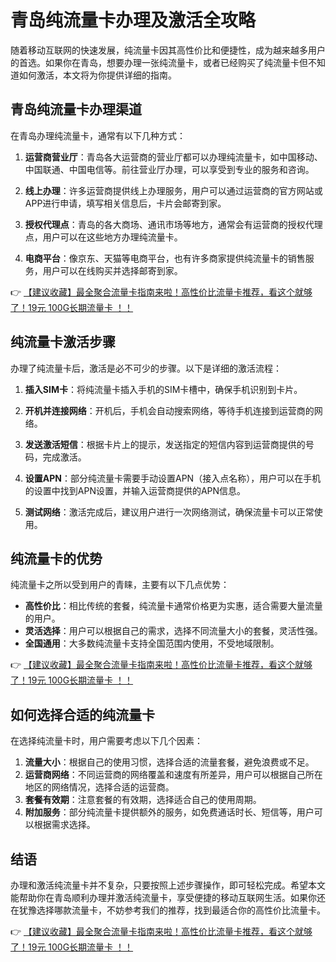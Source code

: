# 青岛纯流量卡办理及激活全攻略

随着移动互联网的快速发展，纯流量卡因其高性价比和便捷性，成为越来越多用户的首选。如果你在青岛，想要办理一张纯流量卡，或者已经购买了纯流量卡但不知道如何激活，本文将为你提供详细的指南。

## 青岛纯流量卡办理渠道

在青岛办理纯流量卡，通常有以下几种方式：

1. **运营商营业厅**：青岛各大运营商的营业厅都可以办理纯流量卡，如中国移动、中国联通、中国电信等。前往营业厅办理，可以享受到专业的服务和咨询。

2. **线上办理**：许多运营商提供线上办理服务，用户可以通过运营商的官方网站或APP进行申请，填写相关信息后，卡片会邮寄到家。

3. **授权代理点**：青岛的各大商场、通讯市场等地方，通常会有运营商的授权代理点，用户可以在这些地方办理纯流量卡。

4. **电商平台**：像京东、天猫等电商平台，也有许多商家提供纯流量卡的销售服务，用户可以在线购买并选择邮寄到家。

👉 [【建议收藏】最全聚合流量卡指南来啦！高性价比流量卡推荐，看这个就够了！19元 100G长期流量卡 ！！](https://bit.ly/Liuliangka)

## 纯流量卡激活步骤

办理了纯流量卡后，激活是必不可少的步骤。以下是详细的激活流程：

1. **插入SIM卡**：将纯流量卡插入手机的SIM卡槽中，确保手机识别到卡片。

2. **开机并连接网络**：开机后，手机会自动搜索网络，等待手机连接到运营商的网络。

3. **发送激活短信**：根据卡片上的提示，发送指定的短信内容到运营商提供的号码，完成激活。

4. **设置APN**：部分纯流量卡需要手动设置APN（接入点名称），用户可以在手机的设置中找到APN设置，并输入运营商提供的APN信息。

5. **测试网络**：激活完成后，建议用户进行一次网络测试，确保流量卡可以正常使用。

## 纯流量卡的优势

纯流量卡之所以受到用户的青睐，主要有以下几点优势：

- **高性价比**：相比传统的套餐，纯流量卡通常价格更为实惠，适合需要大量流量的用户。
- **灵活选择**：用户可以根据自己的需求，选择不同流量大小的套餐，灵活性强。
- **全国通用**：大多数纯流量卡支持全国范围内使用，不受地域限制。

👉 [【建议收藏】最全聚合流量卡指南来啦！高性价比流量卡推荐，看这个就够了！19元 100G长期流量卡 ！！](https://bit.ly/Liuliangka)

## 如何选择合适的纯流量卡

在选择纯流量卡时，用户需要考虑以下几个因素：

1. **流量大小**：根据自己的使用习惯，选择合适的流量套餐，避免浪费或不足。
2. **运营商网络**：不同运营商的网络覆盖和速度有所差异，用户可以根据自己所在地区的网络情况，选择合适的运营商。
3. **套餐有效期**：注意套餐的有效期，选择适合自己的使用周期。
4. **附加服务**：部分纯流量卡提供额外的服务，如免费通话时长、短信等，用户可以根据需求选择。

## 结语

办理和激活纯流量卡并不复杂，只要按照上述步骤操作，即可轻松完成。希望本文能帮助你在青岛顺利办理并激活纯流量卡，享受便捷的移动互联网生活。如果你还在犹豫选择哪款流量卡，不妨参考我们的推荐，找到最适合你的高性价比流量卡。

👉 [【建议收藏】最全聚合流量卡指南来啦！高性价比流量卡推荐，看这个就够了！19元 100G长期流量卡 ！！](https://bit.ly/Liuliangka)